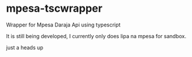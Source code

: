 # mpesa-tscwrapper

Wrapper for Mpesa Daraja Api using typescript

It is still being developed,
I currently only does lipa na mpesa for sandbox.

just a heads up
